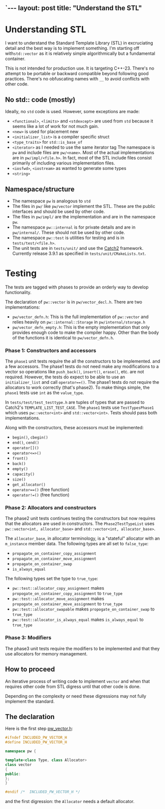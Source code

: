 `--- layout: post title: "Understand the STL"
---

# Understanding STL

I want to understand the Standard Template Library (STL) in excruciating detail
and the best way is to implement something. I'm starting off with`std::vector`
as it is relatively simple algorithmically but a fundamental container.

This is not intended for production use. It is targeting C++-23. There's no
attempt to be portable or backward compatible beyond following good practices.
There's no obfuscating names with `__` to avoid conflicts with other code.

## No std:: code (mostly)

Ideally, no `std` code is used. However, some exceptions are made:

- `<functional>`, `<limits>` and `<stdexcept>` are used from `std` because it
  seems like a lot of work for not much gain.
- `<new>` is used for placement new
- `<initializer_list>` is a compiler specific struct
- `<type_traits>` for `std::is_base_of`
- `<iterator>` as I needed to use the same iterator tag The namespace is `pw`
  and include files are `pw/<name>`. Most of the actual implementations are in
  `pw/impl/<file.h>`. In fact, most of the STL include files consist primarily
  of including various implementation files.
- `<iosfwd>`, `<iostream>` as wanted to generate some types
- `<string>`

## Namespace/structure

- The namespace `pw` is analogous to `std`
- The files in `pw/` like `pw/vector` implement the STL. These are the public
  interfaces and should be used by other code.
- The files in `pw/impl/` are the implementation and are in the namespace `pw`.
- The namespace `pw::internal` is for private details and are in
  `pw/internal/`. These should not be used by other code.
- The namespace `pw::test` is utilities for testing and is in
  `tests/test/<file.h>`.
- The unit tests are in `tests/unit/` and use the
  [Catch2](https://github.com/catchorg/Catch2) framework. Currently release
  3.9.1 as specified in `tests/unit/CMakeLists.txt`.

# Testing

The tests are tagged with phases to provide an orderly way to develop
functionality.

The declaration of `pw::vector` is in `pw/vector_decl.h`. There are two
implementations:

- `pw/vector_defn.h`: This is the full implementation of `pw::vector` and relies
  heavily on `pw::internal::Storage` in `pw/internal/storage.h`
- `pw/vector_defn_empty.h`: This is the empty implementation that only provides
  enough code to make the compiler happy. Other than the body of the functions
  it is identical to `pw/vector_defn.h`.

### Phase 1: Constructors and accessors

The `phase1` unit tests require the all the constructors to be implemented. and
a few accessors. The phase1 tests do not need make any modifications to a vector
so operations like `push_back()`, `insert()`, `erase()`, etc. are not required.
However, the tests do expect to be able to use an
`initializer_list` and call `operator==()`. The phase1 tests do not require the
allocators to work correctly (that's phase2). To make things simple, the
`phase1` tests use `int` as the `value_type`.

In `tests/test/test_testtype.h` are tuples of types that are passed to Catch2's
`TEMPLATE_LIST_TEST_CASE`. The `phase1` tests use `TestTypesPhase1` which uses
`pw::vector<int>` and `std::vector<int>`. Tests should pass both
implementations.

Along with the constructors, these accessors must be implemented:

- `begin()`, `cbegin()`
- `end()`, `cend()`
- `operator[]()`
- `operator<=>()`
- `front()`
- `back()`
- `empty()`
- `capacity()`
- `size()`
- `get_allocator()`
- `operator==()` (free function)
- `operator!=()` (free function)

### Phase 2: Allocators and constructors

The phase2 unit tests continues testing the constructors but now requires that
the allocators are used in constructors. The `Phase2TestTypeList` uses
`pw::vector<int, allocator_base>` and `std::vector<int, allocator_base>`.

The `allocator_base`, in allocator terminology, is a "stateful" allocator with
an `m_instance` member data. The following types are all set to `false_type`:

- `propagate_on_container_copy_assignment`
- `propagate_on_container_move_assignment`
- `propagate_on_container_swap`
- `is_always_equal`

The following types set the type to `true_type`:

- `pw::test::allocator_copy_assignment` makes
  `propogate_on_container_copy_assignment` to `true_type`
- `pw::test::allocator_move_assignment` makes
  `propogate_on_container_move_assignment` to `true_type`
- `pw::test::allocator_swapable` makes `propogate_on_container_swap` to
  `true_type`
- `pw::test::allocator_is_always_equal` makes `is_always_equal` to `true_type`

### Phase 3: Modifiers

The phase3 unit tests require the modifiers to be implemented and that they use
allocators for memory management.

## How to proceed

An iterative process of writing code to implement `vector` and when that
requires other code from STL digress until that other code is done.

Depending on the complexity or need these digressions may not fully implement
the standard.

## The declaration

Here is the first
step [pw_vector.h](https://github.com/peteware/vector/blob/70e44a75c0d11b116ceb7c612de9ad6cc76b9d7b/pw_vector.h):

```cpp
#ifndef INCLUDED_PW_VECTOR_H
#define INCLUDED_PW_VECTOR_H

namespace pw {

template<class Type, class Allocator>
class vector
{
public:
};
}

#endif /*  INCLUDED_PW_VECTOR_H */
```

and the first digression: the `Allocator` needs a default allocator.
